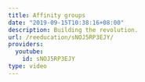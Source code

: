 ```yaml
---
title: Affinity groups
date: "2019-09-15T10:38:16+08:00"
description: Building the revolution.
url: /reeducation/sNOJ5RP3EJY/
providers:
  youtube:
    id: sNOJ5RP3EJY
type: video
---
```


